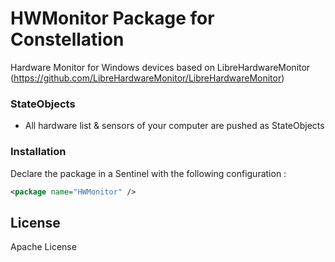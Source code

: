 # HWMonitor Package for Constellation

Hardware Monitor for Windows devices based on LibreHardwareMonitor (https://github.com/LibreHardwareMonitor/LibreHardwareMonitor)

### StateObjects
  - All hardware list & sensors of your computer are pushed as StateObjects

### Installation

Declare the package in a Sentinel with the following configuration :
```xml
<package name="HWMonitor" />
```
License
----

Apache License